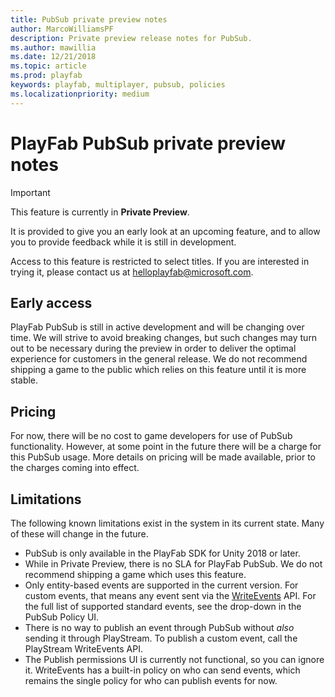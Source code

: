 ```yaml
---
title: PubSub private preview notes
author: MarcoWilliamsPF
description: Private preview release notes for PubSub.
ms.author: mawillia
ms.date: 12/21/2018
ms.topic: article
ms.prod: playfab
keywords: playfab, multiplayer, pubsub, policies
ms.localizationpriority: medium
---
```


# PlayFab PubSub private preview notes

> [!IMPORTANT]
> This feature is currently in **Private Preview**.  
>
> It is provided to give you an early look at an upcoming feature, and to allow you to provide feedback while it is still in development.  
>
> Access to this feature is restricted to select titles. If you are interested in trying it, please contact us at [helloplayfab@microsoft.com](mailto:helloplayfab@microsoft.com).

## Early access

PlayFab PubSub is still in active development and will be changing over time. We will strive to avoid breaking changes, but such changes may turn out to be necessary during the preview in order to deliver the optimal experience for customers in the general release. We do not recommend shipping a game to the public which relies on this feature until it is more stable.

## Pricing

For now, there will be no cost to game developers for use of PubSub functionality. However, at some point in the future there will be a charge for this PubSub usage. More details on pricing will be made available, prior to the charges coming into effect.

## Limitations

The following known limitations exist in the system in its current state. Many of these will change in the future.

- PubSub is only available in the PlayFab SDK for Unity 2018 or later.
- While in Private Preview, there is no SLA for PlayFab PubSub. We do not recommend shipping a game which uses this feature.
- Only entity-based events are supported in the current version. For custom events, that means any event sent via the [WriteEvents](xref:titleid.playfabapi.com.events.playstreamevents.writeevents) API. For the full list of supported standard events, see the drop-down in the PubSub Policy UI.
- There is no way to publish an event through PubSub without *also* sending it through PlayStream. To publish a custom event, call the PlayStream WriteEvents API.
- The Publish permissions UI is currently not functional, so you can ignore it. WriteEvents has a built-in policy on who can send events, which remains the single policy for who can publish events for now.